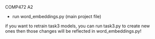 COMP472 A2

- run word_embeddings.py (main project file)

if you want to retrain task3 models, you can run task3.py to create new ones
then those changes will be reflected in word_embeddings.py!
